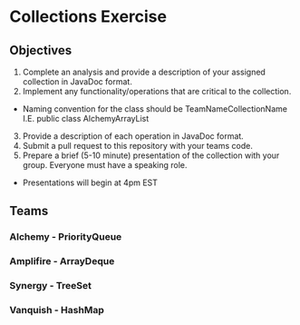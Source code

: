 # Collections Exercise

## Objectives
1. Complete an analysis and provide a description of your assigned collection in JavaDoc format.
2. Implement any functionality/operations that are critical to the collection.
  - Naming convention for the class should be TeamNameCollectionName I.E. public class AlchemyArrayList
3. Provide a description of each operation in JavaDoc format.
4. Submit a pull request to this repository with your teams code.
5. Prepare a brief (5-10 minute) presentation of the collection with your group. Everyone must have a speaking role. 
  - Presentations will begin at 4pm EST

## Teams
### Alchemy - PriorityQueue
### Amplifire - ArrayDeque
### Synergy - TreeSet
### Vanquish - HashMap
